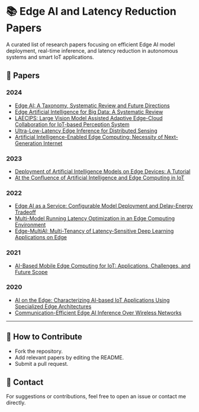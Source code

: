 # 📚 Edge AI and Latency Reduction Papers

A curated list of research papers focusing on efficient Edge AI model deployment, real-time inference, and latency reduction in autonomous systems and smart IoT applications.

## 📄 Papers

### 2024
- [Edge AI: A Taxonomy, Systematic Review and Future Directions](https://arxiv.org/html/2407.04053v1)  
- [Edge Artificial Intelligence for Big Data: A Systematic Review](https://link.springer.com/article/10.1007/s00521-024-09723-w)  
- [LAECIPS: Large Vision Model Assisted Adaptive Edge-Cloud Collaboration for IoT-based Perception System](https://arxiv.org/abs/2404.10498)  
- [Ultra-Low-Latency Edge Inference for Distributed Sensing](https://arxiv.org/abs/2407.13360)  
- [Artificial Intelligence-Enabled Edge Computing: Necessity of Next-Generation Internet](https://link.springer.com/chapter/10.1007/978-3-031-58388-9_3)  

### 2023
- [Deployment of Artificial Intelligence Models on Edge Devices: A Tutorial](https://ieeexplore.ieee.org/document/10328759)  
- [At the Confluence of Artificial Intelligence and Edge Computing in IoT](https://www.mdpi.com/1424-8220/23/3/1639)  

### 2022
- [Edge AI as a Service: Configurable Model Deployment and Delay-Energy Tradeoff](https://ieeexplore.ieee.org/document/9779508)  
- [Multi-Model Running Latency Optimization in an Edge Computing Environment](https://www.mdpi.com/1424-8220/22/16/6097)  
- [Edge-MultiAI: Multi-Tenancy of Latency-Sensitive Deep Learning Applications on Edge](https://arxiv.org/abs/2211.07130)  

### 2021
- [AI-Based Mobile Edge Computing for IoT: Applications, Challenges, and Future Scope](https://link.springer.com/article/10.1007/s13369-021-06348-2)  

### 2020
- [AI on the Edge: Characterizing AI-based IoT Applications Using Specialized Edge Architectures](https://ieeexplore.ieee.org/document/9251253)  
- [Communication-Efficient Edge AI Inference Over Wireless Networks](https://arxiv.org/abs/2004.13351)  

---

## 🚀 How to Contribute
- Fork the repository.  
- Add relevant papers by editing the README.  
- Submit a pull request.  

## 📧 Contact
For suggestions or contributions, feel free to open an issue or contact me directly.
